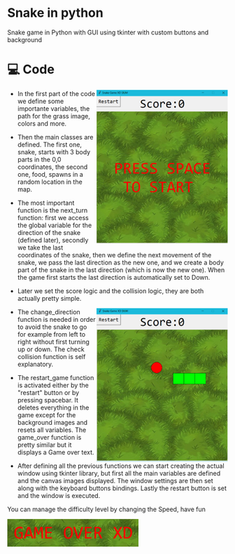 # Snake in python 
  Snake game in Python with GUI using tkinter with custom buttons and background

# 💻 Code

<img align="right" src="media/snake1.png" width="300" />

- In the first part of the code we define some importante variables, the path for the grass image, colors and more.

- Then the main classes are defined. The first one, snake, starts with 3 body parts in the 0,0 coordinates, the second one, food, spawns in a random location in the map.

- The most important function is the next_turn function: 
first we access the global variable for the direction of the snake (defined later), secondly we take the last coordinates of the snake, then we define the next movement of the snake, we pass the last direction as the new one, and we create a body part of the snake in the last direction (which is now the new one). When the game first starts the last direction is automatically set to Down.

- Later we set the score logic and the collision logic, they are both actually pretty simple.
<img align="right" src="media/snake2.png" width="300" />

- The change_direction function is needed in order to avoid the snake to go for example from left to right without first turning up or down. The check collision function is self explanatory.

- The restart_game function is activated either by the "restart" button or by pressing spacebar. It deletes everything in the game except for the background images and resets all variables. The game_over function is pretty similar but it displays a Game over text.

- After defining all the previous functions we can start creating the actual window using tkinter library, but first all the main variables are defined and the canvas images displayed. The window settings are then set along with the keyboard buttons bindings. Lastly the restart button is set and the window is executed.

You can manage the difficulty level by changing the Speed, have fun


<img align="left" src="media/snake3.png" width="300" />

